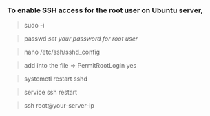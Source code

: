 ### To enable SSH access for the root user on  Ubuntu server,
>sudo -i

>passwd
*set your password for root user*

>nano /etc/ssh/sshd_config

>add into the file => PermitRootLogin yes

>systemctl restart sshd

>service ssh restart

>ssh root@your-server-ip
